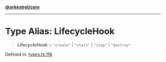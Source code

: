 [**@orkestrel/core**](../index.md)

***

# Type Alias: LifecycleHook

> **LifecycleHook** = `"create"` \| `"start"` \| `"stop"` \| `"destroy"`

Defined in: [types.ts:116](https://github.com/orkestrel/core/blob/ccb170966790f428093f11a71a5646a6e842dbf9/src/types.ts#L116)
